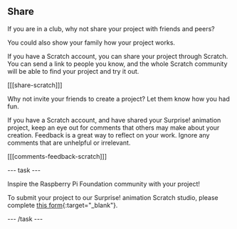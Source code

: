 ## Share

If you are in a club, why not share your project with friends and peers?

You could also show your family how your project works.

If you have a Scratch account, you can share your project through Scratch. You can send a link to people you know, and the whole Scratch community will be able to find your project and try it out.

[[[share-scratch]]]

Why not invite your friends to create a project? Let them know how you had fun.

If you have a Scratch account, and have shared your Surprise! animation project, keep an eye out for comments that others may make about your creation. Feedback is a great way to reflect on your work. Ignore any comments that are unhelpful or irrelevant.

[[[comments-feedback-scratch]]]

--- task ---

Inspire the Raspberry Pi Foundation community with your project!

To submit your project to our Surprise! animation Scratch studio, please complete [this form](https://form.raspberrypi.org/f/community-project-submissions){:target="_blank"}.

--- /task ---